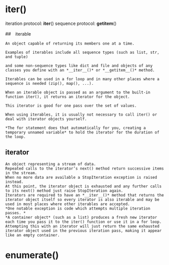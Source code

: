 # iter()
  iteration protocol: __iter__()
  sequence protocol: __getitem__()
  
  ##　iterable
  
    An object capable of returning its members one at a time. 
    
    Examples of iterables include all sequence types (such as list, str, and tuple) 
    
    and some non-sequence types like dict and file and objects of any classes you define with an *__iter__()* or *__getitem__()* method. 
    
    Iterables can be used in a for loop and in many other places where a sequence is needed (zip(), map(), ...). 
    
    When an iterable object is passed as an argument to the built-in function iter(), it returns an iterator for the object. 
    
    This iterator is good for one pass over the set of values. 
    
    When using iterables, it is usually not necessary to call iter() or deal with iterator objects yourself. 
    
    *The for statement does that automatically for you, creating a temporary unnamed variable* to hold the iterator for the duration of the loop. 
    
    
  ## iterator
  
    An object representing a stream of data. 
    Repeated calls to the iterator’s next() method return successive items in the stream. 
    When no more data are available a StopIteration exception is raised instead. 
    At this point, the iterator object is exhausted and any further calls to its next() method just raise StopIteration again. 
    Iterators are required to have an *__iter__()* method that returns the iterator object itself so every iterator is also iterable and may be used in most places where other iterables are accepted. 
    *One notable exception is code which attempts multiple iteration passes. *
    *A container object* (such as a list) produces a fresh new iterator each time you pass it to the iter() function or use it in a for loop. 
    Attempting this with an iterator will just return the same exhausted iterator object used in the previous iteration pass, making it appear like an empty container.
    

# enumerate()
